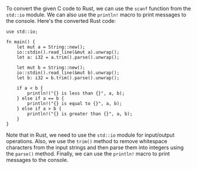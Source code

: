To convert the given C code to Rust, we can use the `scanf` function from the `std::io` module. We can also use the `println!` macro to print messages to the console. Here's the converted Rust code:
```
use std::io;

fn main() {
    let mut a = String::new();
    io::stdin().read_line(&mut a).unwrap();
    let a: i32 = a.trim().parse().unwrap();

    let mut b = String::new();
    io::stdin().read_line(&mut b).unwrap();
    let b: i32 = b.trim().parse().unwrap();

    if a < b {
        println!("{} is less than {}", a, b);
    } else if a == b {
        println!("{} is equal to {}", a, b);
    } else if a > b {
        println!("{} is greater than {}", a, b);
    }
}
```
Note that in Rust, we need to use the `std::io` module for input/output operations. Also, we use the `trim()` method to remove whitespace characters from the input strings and then parse them into integers using the `parse()` method. Finally, we can use the `println!` macro to print messages to the console.

